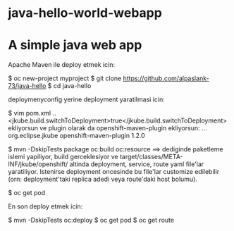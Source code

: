 java-hello-world-webapp
=======================
A simple java web app
=======================
Apache Maven ile deploy etmek icin:

$ oc new-project myproject
$ git clone https://github.com/alpaslank-73/java-hello
$ cd java-hello

deploymenyconfig yerine deployment yaratilmasi icin:

$ vim pom.xml
..  <properties>
    <jkube.build.switchToDeployment>true</jkube.build.switchToDeployment>
  </properties>
  <dependencies>
ekliyorsun ve plugin olarak da openshift-maven-plugin ekliyorsun:
...
    <plugins>
      <plugin>
        <groupId>org.eclipse.jkube</groupId>
        <artifactId>openshift-maven-plugin</artifactId>
        <version>1.2.0</version>
      </plugin>
    </plugins>
  </build>
</project>

$ mvn -DskipTests package oc:build oc:resource ==> dediginde paketleme islemi yapiliyor, build gerceklesiyor ve target/classes/META-INF/jkube/openshift/ altinda deployment, service, route yaml file'lar yaratiliyor. Istenirse deployment oncesinde bu file'lar customize edilebilir (orn: deployment'taki replica adedi veya route'daki host bolumu).

$ oc get pod

En son deploy etmek icin:

$ mvn -DskipTests oc:deploy
$ oc get pod
$ oc get route
